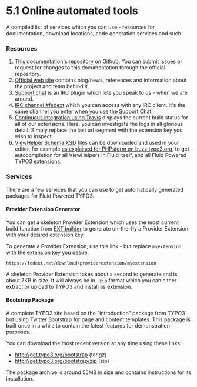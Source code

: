 5.1 Online automated tools
==========================

A compiled list of services which you can use - resources for documentation, download locations, code generation services and such.

### Resources

1. [This documentation's repository on Github](https://github.com/FluidTYPO3/documentation). You can submit issues or request for
   changes to this documentation through the official repository.
2. [Official web site](https://fedext.net) contains blog/news, references and information about the project and team behind it.
3. [Support chat](http://fluidtypo3.org/community/support-chat.html) is an IRC plugin which lets you speak to us - when we are around.
4. [IRC channel #fedext](http://freenode.net/irc_servers.shtml) which you can access with any IRC client. It's the same channel
   you enter when you use the Support Chat.
5. [Continuous integration using Travis](https://travis-ci.org/FluidTYPO3/flux) displays the current build status for all of our
   extensions. Here, you can investigate the logs in all glorious detail. Simply replace the last url segment with the extension
   key you wish to inspect.
6. [ViewHelper Schema XSD files](https://fedext.net/viewhelpers.html) can be downloaded and used in your editor, for example
   [as explained for PHPstorm on buzz.typo3.org](http://buzz.typo3.org/teams/extbase/article/howto-autocompletion-for-fluid-in-phpstorm/),
   to get autocompletion for all ViewHelpers in Fluid itself, and all Fluid Powered TYPO3 extensions.

### Services

There are a few services that you can use to get automatically generated packages for Fluid Powered TYPO3:

#### Provider Extension Generator

You can get a skeleton Provider Extension which uses the most current build function from [EXT:builder](https://github.com/FluidTYPO3/builder)
to generate on-the-fly a Provider Extension with your desired extension key.

To generate a Provider Extension, use this link - but replace `myextension` with the extension key you desire:

```
https://fedext.net/download/providerextension/myextension
```

A skeleton Provider Extension takes about a second to generate and is about 7KB in size. It will always be in `.zip` format which
you can either extract or upload to TYPO3 and install as extension.

#### Bootstrap Package

A complete TYPO3 site based on the "introduction" package from TYPO3 but using Twitter Bootstrap for page and content templates.
This package is built once in a while to contain the latest features for demonstration purposes.

You can download the most recent version at any time using these links:

* http://get.typo3.org/bootstrap (tar.gz)
* http://get.typo3.org/bootstrap/zip (zip)

The package archive is around 55MB in size and contains instructions for its installation.
